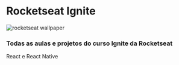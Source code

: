 # Rocketseat Ignite

![rocketseat wallpaper](https://repository-images.githubusercontent.com/349580600/5cda7b00-8a49-11eb-86b7-bc949c6b787d)

### Todas as aulas e projetos do curso Ignite da Rocketseat

React e React Native
